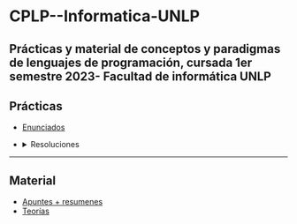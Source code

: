 # CPLP--Informatica-UNLP
Prácticas y material de conceptos y paradigmas de lenguajes de programación, cursada 1er semestre 2023- Facultad de informática UNLP
-----
## Prácticas ##
  * [Enunciados](https://github.com/ssofiaavila/CPLP--Informatica-UNLP/tree/main/Pr%C3%A1cticas/Enunciados)
  * <details>
    <summary> Resoluciones </summary>
    
      * [Práctica 1](https://github.com/ssofiaavila/CPLP--Informatica-UNLP/blob/main/Pr%C3%A1cticas/Pr%C3%A1ctica%201%20resuelta.pdf)
 
    </details>
 

    
 --------
 ## Material ##
  * [Apuntes + resumenes](https://github.com/ssofiaavila/OO2--Informatica-UNLP/tree/main/Resumenes%20%2B%20apuntes)
  * [Teorías](https://github.com/ssofiaavila/CPLP--Informatica-UNLP/tree/main/Teor%C3%ADa)
    
